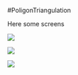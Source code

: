 #PoligonTriangulation

Here some screens

<a href="https://content.screencast.com/users/aa8306/folders/Jing/media/cd00f37f-64b4-454d-a85e-f7cb5eeb5a8a/2018-10-09_2126.png"><img src="https://content.screencast.com/users/aa8306/folders/Jing/media/cd00f37f-64b4-454d-a85e-f7cb5eeb5a8a/2018-10-09_2126.png"/></a>

<a href="https://content.screencast.com/users/aa8306/folders/Jing/media/7e035a3a-84a7-43cb-b125-94d756a2166d/2018-10-09_2129.png"><img src="https://content.screencast.com/users/aa8306/folders/Jing/media/7e035a3a-84a7-43cb-b125-94d756a2166d/2018-10-09_2129.png"/></a>

<a href="https://content.screencast.com/users/aa8306/folders/Jing/media/e965136f-da93-47f2-aa47-f806a9e38205/2018-10-09_2133.png"><img src="https://content.screencast.com/users/aa8306/folders/Jing/media/e965136f-da93-47f2-aa47-f806a9e38205/2018-10-09_2133.png"/></a>
